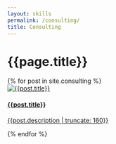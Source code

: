 ```yaml
---
layout: skills
permalink: /consulting/
title: Consulting
---
```



<div class="relative">
    <div class="job-app-image" style="background-image: url({{site.baseurl}}/images/consulting-header.jpg)"></div>
    <div class="absolute head-text">
    <h1 class="text-center">{{page.title}}</h1>
    </div>
</div>

<div class="pt-80">
    <div class="masonry-container">
        {% for post in site.consulting %}
        <a href="{{post.url}}">
            <div class="item">
                <div class="thumbnail">
                    <img src="{{site.baseurl}}/images/consulting/consulting.jpg" alt="{{post.title}}">
                    <div class="caption">
                    <h4>{{post.title}}</h4>
                    <p>{{post.description | truncate: 160}}</p>
                    </div>
                </div>
            </div>
        </a>
        {% endfor %}
    </div>
</div>



